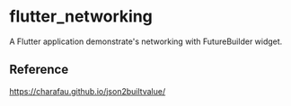 # flutter_networking

A Flutter application demonstrate's networking with FutureBuilder widget.

## Reference
https://charafau.github.io/json2builtvalue/

